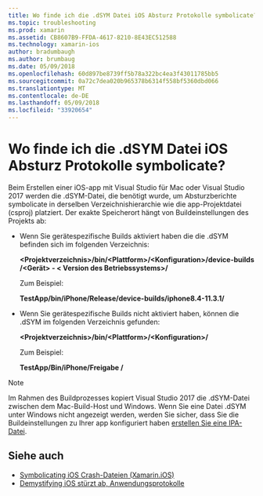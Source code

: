 ```yaml
---
title: Wo finde ich die .dSYM Datei iOS Absturz Protokolle symbolicate?
ms.topic: troubleshooting
ms.prod: xamarin
ms.assetid: CB8607B9-FFDA-4617-8210-8E43EC512588
ms.technology: xamarin-ios
author: bradumbaugh
ms.author: brumbaug
ms.date: 05/09/2018
ms.openlocfilehash: 60d897be8739ff5b78a322bc4ea3f43011785bb5
ms.sourcegitcommit: 0a72c7dea020b965378b6314f558bf5360dbd066
ms.translationtype: MT
ms.contentlocale: de-DE
ms.lasthandoff: 05/09/2018
ms.locfileid: "33920654"
---
```

# <a name="where-can-i-find-the-dsym-file-to-symbolicate-ios-crash-logs"></a>Wo finde ich die .dSYM Datei iOS Absturz Protokolle symbolicate?

Beim Erstellen einer iOS-app mit Visual Studio für Mac oder Visual Studio 2017 werden die .dSYM-Datei, die benötigt wurde, um Absturzberichte symbolicate in derselben Verzeichnishierarchie wie die app-Projektdatei (csproj) platziert. Der exakte Speicherort hängt von Buildeinstellungen des Projekts ab:

- Wenn Sie gerätespezifische Builds aktiviert haben die die .dSYM befinden sich im folgenden Verzeichnis:

    **&lt;Projektverzeichnis&gt;/bin/&lt;Plattform&gt;/&lt;Konfiguration&gt;/device-builds /&lt;Gerät&gt; - &lt; Version des Betriebssystems&gt;/**

    Zum Beispiel:
  
    **TestApp/bin/iPhone/Release/device-builds/iphone8.4-11.3.1/**

- Wenn Sie gerätespezifische Builds nicht aktiviert haben, können die .dSYM im folgenden Verzeichnis gefunden:

    **&lt;Projektverzeichnis&gt;/bin/&lt;Plattform&gt;/&lt;Konfiguration&gt;/**

    Zum Beispiel:

    **TestApp/Bin/iPhone/Freigabe /**

> [!NOTE]
> Im Rahmen des Buildprozesses kopiert Visual Studio 2017 die .dSYM-Datei zwischen dem Mac-Build-Host und Windows. Wenn Sie eine Datei .dSYM unter Windows nicht angezeigt werden, werden Sie sicher, dass Sie die Buildeinstellungen zu Ihrer app konfiguriert haben [erstellen Sie eine IPA-Datei](~/ios/deploy-test/app-distribution/ipa-support.md).

## <a name="see-also"></a>Siehe auch

- [Symbolicating iOS Crash-Dateien (Xamarin.iOS)](http://jmillerdev.net/symbolicating-ios-crash-files-xamarin-ios/)
- [Demystifying iOS stürzt ab, Anwendungsprotokolle](https://www.raywenderlich.com/23704/demystifying-ios-application-crash-logs)

